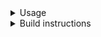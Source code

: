 <details>
<summary>Usage</summary>

``` shell
# gvcf input
docker run -ti \
    -v /rti-01/ngaddis:/rti-01/ngaddis \
    -e wf_arguments=/rti-01/ngaddis/data/temp/ancestry/b38/ancestry_pipeline_args.json \
    -e wf_definition=t1dgrs2_pipeline_step_1 \
    --rm rtibiocloud/t1dgrs2_pipeline:v1.0_58cbe71

# Interactive
docker run -ti \
    -u docker \
    -v /rti-01/ngaddis:/rti-01/ngaddis \
    --entrypoint /bin/bash \
    -e wf_arguments=blah \
    -e wf_definition=blah \
    --rm docker.io/t1dgrs2_pipeline/t1dgrs2_pipeline:v1.0
```
</details>


<details>
<summary>Build instructions</summary>

``` shell
cd biocloud_docker_tools/t1dgrs2_pipeline/v2.0

# Local build
docker build . -t t1dgrs2_pipeline/t1dgrs2_pipeline:v2.0

```
</details>

